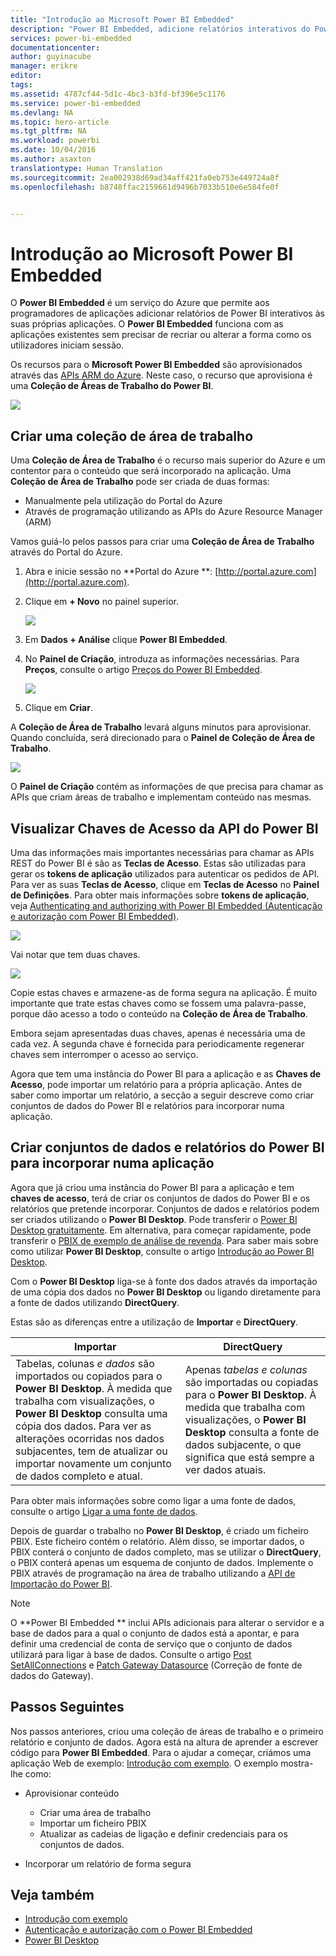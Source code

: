 ```yaml
---
title: "Introdução ao Microsoft Power BI Embedded"
description: "Power BI Embedded, adicione relatórios interativos do Power BI à aplicação de business intelligence"
services: power-bi-embedded
documentationcenter: 
author: guyinacube
manager: erikre
editor: 
tags: 
ms.assetid: 4787cf44-5d1c-4bc3-b3fd-bf396e5c1176
ms.service: power-bi-embedded
ms.devlang: NA
ms.topic: hero-article
ms.tgt_pltfrm: NA
ms.workload: powerbi
ms.date: 10/04/2016
ms.author: asaxton
translationtype: Human Translation
ms.sourcegitcommit: 2ea002938d69ad34aff421fa0eb753e449724a8f
ms.openlocfilehash: b8748ffac2159661d9496b7033b510e6e584fe0f


---
```

# <a name="get-started-with-microsoft-power-bi-embedded"></a>Introdução ao Microsoft Power BI Embedded
O **Power BI Embedded** é um serviço do Azure que permite aos programadores de aplicações adicionar relatórios de Power BI interativos às suas próprias aplicações. O **Power BI Embedded** funciona com as aplicações existentes sem precisar de recriar ou alterar a forma como os utilizadores iniciam sessão.

Os recursos para o **Microsoft Power BI Embedded** são aprovisionados através das [APIs ARM do Azure](https://msdn.microsoft.com/library/mt712306.aspx). Neste caso, o recurso que aprovisiona é uma **Coleção de Áreas de Trabalho do Power BI**.

![](media\\power-bi-embedded-get-started\\introduction.png)

## <a name="create-a-workspace-collection"></a>Criar uma coleção de área de trabalho
Uma **Coleção de Área de Trabalho** é o recurso mais superior do Azure e um contentor para o conteúdo que será incorporado na aplicação. Uma **Coleção de Área de Trabalho** pode ser criada de duas formas:

* Manualmente pela utilização do Portal do Azure
* Através de programação utilizando as APIs do Azure Resource Manager (ARM)

Vamos guiá-lo pelos passos para criar uma **Coleção de Área de Trabalho** através do Portal do Azure.

1. Abra e inicie sessão no **Portal do Azure **: [http://portal.azure.com](http://portal.azure.com).
2. Clique em **+ Novo** no painel superior.
   
   ![](media\\power-bi-embedded-get-started\\create-workspace-1.png)
3. Em **Dados + Análise** clique **Power BI Embedded**.
4. No **Painel de Criação**, introduza as informações necessárias. Para **Preços**, consulte o artigo [Preços do Power BI Embedded](http://go.microsoft.com/fwlink/?LinkID=760527).
   
   ![](media\\power-bi-embedded-get-started\\create-workspace-2.png)
5. Clique em **Criar**.

A **Coleção de Área de Trabalho** levará alguns minutos para aprovisionar. Quando concluída, será direcionado para o **Painel de Coleção de Área de Trabalho**.

   ![](media\\power-bi-embedded-get-started\\create-workspace-3.png)

O **Painel de Criação** contém as informações de que precisa para chamar as APIs que criam áreas de trabalho e implementam conteúdo nas mesmas.

<a name="view-access-keys"/>

## <a name="view-power-bi-api-access-keys"></a>Visualizar Chaves de Acesso da API do Power BI
Uma das informações mais importantes necessárias para chamar as APIs REST do Power BI é são as **Teclas de Acesso**. Estas são utilizadas para gerar os **tokens de aplicação** utilizados para autenticar os pedidos de API. Para ver as suas **Teclas de Acesso**, clique em **Teclas de Acesso** no **Painel de Definições**. Para obter mais informações sobre **tokens de aplicação**, veja [Authenticating and authorizing with Power BI Embedded (Autenticação e autorização com Power BI Embedded)](power-bi-embedded-app-token-flow.md).

   ![](media\\power-bi-embedded-get-started\\access-keys.png)

Vai notar que tem duas chaves.

   ![](media\\power-bi-embedded-get-started\\access-keys-2.png)

Copie estas chaves e armazene-as de forma segura na aplicação. É muito importante que trate estas chaves como se fossem uma palavra-passe, porque dão acesso a todo o conteúdo na **Coleção de Área de Trabalho**.

Embora sejam apresentadas duas chaves, apenas é necessária uma de cada vez. A segunda chave é fornecida para periodicamente regenerar chaves sem interromper o acesso ao serviço.

Agora que tem uma instância do Power BI para a aplicação e as **Chaves de Acesso**, pode importar um relatório para a própria aplicação. Antes de saber como importar um relatório, a secção a seguir descreve como criar conjuntos de dados do Power BI e relatórios para incorporar numa aplicação.

## <a name="create-power-bi-datasets-and-reports-to-embed-into-an-app"></a>Criar conjuntos de dados e relatórios do Power BI para incorporar numa aplicação
Agora que já criou uma instância do Power BI para a aplicação e tem **chaves de acesso**, terá de criar os conjuntos de dados do Power BI e os relatórios que pretende incorporar. Conjuntos de dados e relatórios podem ser criados utilizando o **Power BI Desktop**. Pode transferir o [Power BI Desktop gratuitamente](https://powerbi.microsoft.com/documentation/powerbi-desktop-get-the-desktop/). Em alternativa, para começar rapidamente, pode transferir o [PBIX de exemplo de análise de revenda](http://go.microsoft.com/fwlink/?LinkID=780547). Para saber mais sobre como utilizar **Power BI Desktop**, consulte o artigo [Introdução ao Power BI Desktop](https://powerbi.microsoft.com/en-us/guided-learning/powerbi-learning-0-2-get-started-power-bi-desktop).

Com o **Power BI Desktop** liga-se à fonte dos dados através da importação de uma cópia dos dados no **Power BI Desktop** ou ligando diretamente para a fonte de dados utilizando **DirectQuery**.

Estas são as diferenças entre a utilização de **Importar** e **DirectQuery**.

| Importar | DirectQuery |
| --- | --- |
| Tabelas, colunas *e dados* são importados ou copiados para o **Power BI Desktop**. À medida que trabalha com visualizações, o **Power BI Desktop** consulta uma cópia dos dados. Para ver as alterações ocorridas nos dados subjacentes, tem de atualizar ou importar novamente um conjunto de dados completo e atual. |Apenas *tabelas e colunas* são importadas ou copiadas para o **Power BI Desktop**. À medida que trabalha com visualizações, o **Power BI Desktop** consulta a fonte de dados subjacente, o que significa que está sempre a ver dados atuais. |

Para obter mais informações sobre como ligar a uma fonte de dados, consulte o artigo [Ligar a uma fonte de dados](power-bi-embedded-connect-datasource.md).

Depois de guardar o trabalho no **Power BI Desktop**, é criado um ficheiro PBIX. Este ficheiro contém o relatório. Além disso, se importar dados, o PBIX conterá o conjunto de dados completo, mas se utilizar o **DirectQuery**, o PBIX conterá apenas um esquema de conjunto de dados. Implemente o PBIX através de programação na área de trabalho utilizando a [API de Importação do Power BI](https://msdn.microsoft.com/library/mt711504.aspx).

> [!NOTE]
> O **Power BI Embedded ** inclui APIs adicionais para alterar o servidor e a base de dados para a qual o conjunto de dados está a apontar, e para definir uma credencial de conta de serviço que o conjunto de dados utilizará para ligar à base de dados. Consulte o artigo [Post SetAllConnections](https://msdn.microsoft.com/library/mt711505.aspx) e [Patch Gateway Datasource](https://msdn.microsoft.com/library/mt711498.aspx) (Correção de fonte de dados do Gateway).
> 
> 

## <a name="next-steps"></a>Passos Seguintes
Nos passos anteriores, criou uma coleção de áreas de trabalho e o primeiro relatório e conjunto de dados. Agora está na altura de aprender a escrever código para **Power BI Embedded**. Para o ajudar a começar, criámos uma aplicação Web de exemplo: [Introdução com exemplo](power-bi-embedded-get-started-sample.md). O exemplo mostra-lhe como:

* Aprovisionar conteúdo
  
  * Criar uma área de trabalho
  * Importar um ficheiro PBIX
  * Atualizar as cadeias de ligação e definir credenciais para os conjuntos de dados.
* Incorporar um relatório de forma segura

## <a name="see-also"></a>Veja também
* [Introdução com exemplo](power-bi-embedded-get-started-sample.md)
* [Autenticação e autorização com o Power BI Embedded](power-bi-embedded-app-token-flow.md)
* [Power BI Desktop](https://powerbi.microsoft.com/documentation/powerbi-desktop-get-the-desktop/)




<!--HONumber=Nov16_HO2-->


